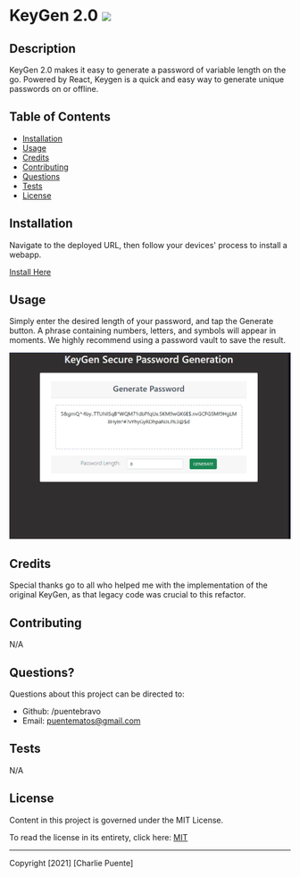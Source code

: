 # KeyGen 2.0 ![](https://img.shields.io/badge/license-MIT-blue)

## Description

KeyGen 2.0 makes it easy to generate a password of variable length on the go. Powered by React, Keygen is a quick and easy way to generate unique passwords on or offline.

## Table of Contents

- [Installation](#installation)
- [Usage](#usage)
- [Credits](#credits)
- [Contributing](#contributing)
- [Questions](#questions)
- [Tests](#tests)
- [License](#license)

## Installation

Navigate to the deployed URL, then follow your devices' process to install a webapp.

[Install Here](https://gentle-sea-23195.herokuapp.com/)

## Usage

Simply enter the desired length of your password, and tap the Generate button. A phrase containing numbers, letters, and symbols will appear in moments. We highly recommend using a password vault to save the result.

![KeyGen in Action](./Client/assets/screenShot.png)

## Credits

Special thanks go to all who helped me with the implementation of the original KeyGen, as that legacy code was crucial to this refactor.

## Contributing

N/A

## Questions?

Questions about this project can be directed to:

- Github: /puentebravo
- Email: puentematos@gmail.com

## Tests

N/A

## License

Content in this project is governed under the MIT License.

To read the license in its entirety, click here: [MIT](./LICENSE)

---

Copyright [2021] [Charlie Puente]
